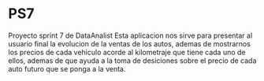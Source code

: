 # PS7
Proyecto sprint 7 de DataAnalist
Esta aplicacion nos sirve para presentar al usuario final la evolucion de la ventas de los autos, ademas de mostrarnos los precios de cada vehiculo acorde al kilometraje que tiene cada uno de ellos, ademas de que ayuda a la toma de desiciones sobre el precio de cada auto futuro que se ponga a la venta.  